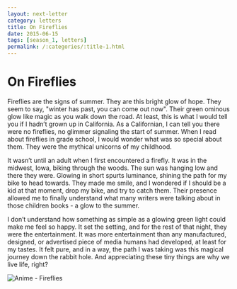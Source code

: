 ```yaml
---
layout: next-letter
category: letters
title: On Fireflies
date: 2015-06-15
tags: [season_1, letters]
permalink: /:categories/:title-1.html
---
```


# On Fireflies

Fireflies are the signs of summer. They are this bright glow of hope. They seem to say, "winter has past, you can come out now". Their green ominous glow like magic as you walk down the road. At least, this is what I would tell you if I hadn’t grown up in California. As a Californian, I can tell you there were no fireflies, no glimmer signaling the start of summer. When I read about fireflies in grade school, I would wonder what was so special about them. They were the mythical unicorns of my childhood.

It wasn’t until an adult when I first encountered a firefly. It was in the midwest, Iowa, biking through the woods. The sun was hanging low and there they were. Glowing in short spurts luminance, shining the path for my bike to head towards. They made me smile, and I wondered if I should be a kid at that moment, drop my bike, and try to catch them. Their presence allowed me to finally understand what many writers were talking about in those children books - a glow to the summer.

I don’t understand how something as simple as a glowing green light could make me feel so happy. It set the setting, and for the rest of that night, they were the entertainment. It was more entertainment than any manufactured, designed, or advertised piece of media humans had developed, at least for my tastes. It felt pure, and in a way, the path I was taking was this magical journey down the rabbit hole. And appreciating these tiny things are why we live life, right?

![Anime - Fireflies](http://gallery.tinyletterapp.com/b7acb1dd09358f1ed19f16a562a005fc08d42511/images/bdd046a6-6606-47ae-bf3b-18a52b3f5621.gif)
